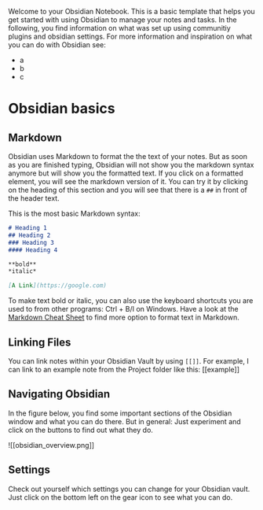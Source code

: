 Welcome to your Obsidian Notebook.
This is a basic template that helps you get started with using Obsidian to manage your notes and tasks. In the following, you find information on what was set up using communitiy plugins and obsidian settings. 
For more information and inspiration on what you can do with Obsidian see:

- a
- b
- c
# Obsidian basics

## Markdown

Obsidian uses Markdown to format the the text of your notes. 
But as soon as you are finished typing, Obsidian will not show you the markdown syntax anymore but will show you the formatted text. If you click on a formatted element, you will see the markdown version of it. You can try it by clicking on the heading of this section and you will see that there is a `##` in front of the header text.

This is the most basic Markdown syntax:

```md
# Heading 1
## Heading 2
### Heading 3
#### Heading 4

**bold**
*italic*

[A Link](https://google.com)
```

To make text bold or italic, you can also use the keyboard shortcuts you are used to from other programs: Ctrl + B/I on Windows. Have a look at the [Markdown Cheat Sheet](https://github.com/adam-p/markdown-here/wiki/Markdown-Cheatsheet) to find more option to format text in Markdown.

## Linking Files

You can link notes within your Obsidian Vault by using `[[]]`. For example, I can link to an example note from the Project folder like this: [[example]]

## Navigating Obsidian

In the figure below, you find some important sections of the Obsidian window and what you can do there. But in general: Just experiment and click on the buttons to find out what they do.

![[obsidian_overview.png]]

## Settings

Check out yourself which settings you can change for your Obsidian vault. Just click on the bottom left on the gear icon to see what you can do.





